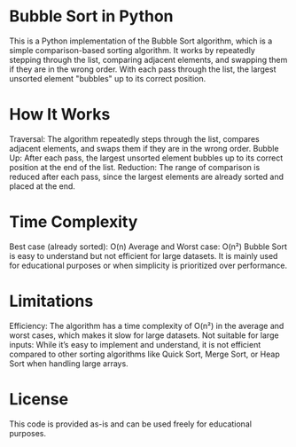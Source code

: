 # Bubble Sort in Python
This is a Python implementation of the Bubble Sort algorithm, which is a simple comparison-based sorting algorithm. It works by repeatedly stepping through the list, comparing adjacent elements, and swapping them if they are in the wrong order. With each pass through the list, the largest unsorted element "bubbles" up to its correct position.

# How It Works
Traversal: The algorithm repeatedly steps through the list, compares adjacent elements, and swaps them if they are in the wrong order.
Bubble Up: After each pass, the largest unsorted element bubbles up to its correct position at the end of the list.
Reduction: The range of comparison is reduced after each pass, since the largest elements are already sorted and placed at the end.

# Time Complexity
Best case (already sorted): O(n)
Average and Worst case: O(n²)
Bubble Sort is easy to understand but not efficient for large datasets. It is mainly used for educational purposes or when simplicity is prioritized over performance.

# Limitations
Efficiency: The algorithm has a time complexity of O(n²) in the average and worst cases, which makes it slow for large datasets.
Not suitable for large inputs: While it’s easy to implement and understand, it is not efficient compared to other sorting algorithms like Quick Sort, Merge Sort, or Heap Sort when handling large arrays.

# License
This code is provided as-is and can be used freely for educational purposes.

